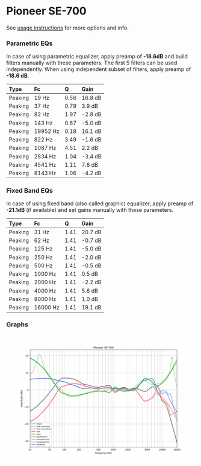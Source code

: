 # Pioneer SE-700
See [usage instructions](https://github.com/jaakkopasanen/AutoEq#usage) for more options and info.

### Parametric EQs
In case of using parametric equalizer, apply preamp of **-18.6dB** and build filters manually
with these parameters. The first 5 filters can be used independently.
When using independent subset of filters, apply preamp of **-18.6 dB**.

| Type    | Fc       |    Q | Gain    |
|:--------|:---------|:-----|:--------|
| Peaking | 19 Hz    | 0.56 | 16.8 dB |
| Peaking | 37 Hz    | 0.79 | 3.9 dB  |
| Peaking | 82 Hz    | 1.97 | -2.8 dB |
| Peaking | 143 Hz   | 0.67 | -5.0 dB |
| Peaking | 19952 Hz | 0.18 | 16.1 dB |
| Peaking | 822 Hz   | 3.49 | -1.6 dB |
| Peaking | 1087 Hz  | 4.51 | 2.2 dB  |
| Peaking | 2834 Hz  | 1.04 | -3.4 dB |
| Peaking | 4541 Hz  | 1.11 | 7.8 dB  |
| Peaking | 8143 Hz  | 1.06 | -4.2 dB |

### Fixed Band EQs
In case of using fixed band (also called graphic) equalizer, apply preamp of **-21.1dB**
(if available) and set gains manually with these parameters.

| Type    | Fc       |    Q | Gain    |
|:--------|:---------|:-----|:--------|
| Peaking | 31 Hz    | 1.41 | 20.7 dB |
| Peaking | 62 Hz    | 1.41 | -0.7 dB |
| Peaking | 125 Hz   | 1.41 | -5.0 dB |
| Peaking | 250 Hz   | 1.41 | -2.0 dB |
| Peaking | 500 Hz   | 1.41 | -0.5 dB |
| Peaking | 1000 Hz  | 1.41 | 0.5 dB  |
| Peaking | 2000 Hz  | 1.41 | -2.2 dB |
| Peaking | 4000 Hz  | 1.41 | 5.6 dB  |
| Peaking | 8000 Hz  | 1.41 | 1.0 dB  |
| Peaking | 16000 Hz | 1.41 | 19.1 dB |

### Graphs
![](./Pioneer%20SE-700.png)
